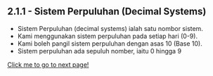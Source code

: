 ## 2.1.1 - Sistem Perpuluhan (Decimal Systems)
- Sistem Perpuluhan (decimal systems) ialah satu nombor sistem.
- Kami menggunakan sistem perpuluhan pada setiap hari (0-9). 
- Kami boleh pangil sistem perpuluhan dengan asas 10 (Base 10). 
- Sistem perpuluhan ada sepuluh nomber, iaitu 0 hingga 9  

[Click me to go to next page!](https://chiayunhau.github.io/ask-nota/#/Malay/2.1.2)